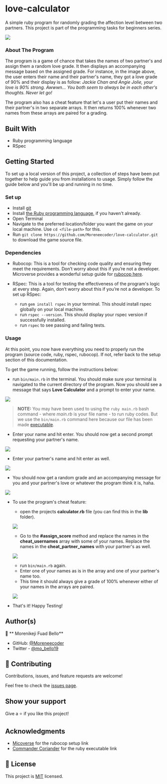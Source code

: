 # love-calculator
A simple ruby program for randomly grading the affection level between two partners. This project is part of the programming tasks for beginners series.

![](https://user-images.githubusercontent.com/38987207/110028621-c19c9280-7d33-11eb-8c86-39a5f5a615d8.png)

### About The Program
The program is a game of chance that takes the names of two partner's and assign them a random love grade. It then displays an accompanying message based on the assigned grade. For instance, in the image above, the user enters their name and their partner's name, they got a love grade of 90% and their display is as follow: *Jackie Chan and Angie Jolie, your love is 90% strong.
Awwwn... You both seem to always be in each other's thoughts. Never let go!*

The program also has a cheat feature that let's a user put their names and their partner's in two separate arrays. It then returns 100% whenever two names from these arrays are paired for a grading.

## Built With

- Ruby programming language
- RSpec

## Getting Started

To set up a local version of this project, a collection of steps have been put together to help guide you from installations to usage. Simply follow the guide below and you'll be up and running in no time.

### Set up

- Install [git](https://git-scm.com/downloads)
- Install [the Ruby programming language](https://ruby-doc.org/downloads/), if you haven't already.
- Open Terminal
- Navigate to the preferred location/folder you want the game on your local machine. Use `cd <file-path>` for this.
- Run `git clone https://github.com/Moreneecoder/love-calculator.git` to download the game source file.

### Dependencies

- Rubocop: This is a tool for checking code quality and ensuring they meet the requirements. Don’t worry about this if you’re not a developer. Microverse provides a wonderful setup guide for [rubocop here](https://github.com/microverseinc/linters-config/tree/master/ruby).

- RSpec: This is a tool for testing the effectiveness of the program's logic at every step. Again, don’t worry about this if you’re not a developer. To set up RSpec:
  - run `gem install rspec` in your terminal. This should install rspec globally on your local machine.
  - run `rspec --version`. This should display your rspec version if successfully installed.
  - run `rspec` to see passing and failing tests.

### Usage

At this point, you now have everything you need to properly run the program (source code, ruby, rspec, rubocop). If not, refer back to the setup section of this documentation.

To get the game running, follow the instructions below:

- run `bin/main.rb` in the terminal. You should make sure your terminal is navigated to the current directory of the program. Now you should see a message that says **Love Calculator** and a prompt to enter your name.

![](https://user-images.githubusercontent.com/38987207/110050693-be65ce80-7d54-11eb-88df-d36fe6880ac6.png)

  > **NOTE:** You may have been used to using the `ruby main.rb` bash command - where *main.rb* is your file name - to run ruby codes. But we use the `bin/main.rb` command here because our file has been made [executable](https://commandercoriander.net/blog/2013/02/16/making-a-ruby-script-executable/).
 
- Enter your name and hit enter. You should now get a second prompt requesting your partner's name.

![](https://user-images.githubusercontent.com/38987207/110053021-d9d2d880-7d58-11eb-9f85-ae9ccf56cda8.png)

-  Enter your partner's name and hit enter as well.

![](https://user-images.githubusercontent.com/38987207/110052568-118d5080-7d58-11eb-96c0-0371a4201cf3.png)

- You should now get a random grade and an accompanying message for you and your partner's love or whatever the program think it is, haha.

![](https://user-images.githubusercontent.com/38987207/110053179-2e765380-7d59-11eb-8131-49f190510186.png)

- To use the program's cheat feature:
  - open the projects **calculator.rb** file (you can find this in the **lib** folder).
  
  ![](https://user-images.githubusercontent.com/38987207/110053636-15ba6d80-7d5a-11eb-972f-6454b5072304.png)
  
  - Go to the **#assign_score** method and replace the names in the **cheat_usernames** array with some of your names. Replace the names in the **cheat_partner_names** with your partner's as well.
  
  ![](https://user-images.githubusercontent.com/38987207/110054058-b6a92880-7d5a-11eb-979c-496a2b134dbc.png)
  
  - run `bin/main.rb` again.
  - Enter one of your names as is in the array and one of your partner's name too.
  - This time it should always give a grade of 100% whenever either of your names in the arrays are paired.
  
  ![](https://user-images.githubusercontent.com/38987207/110054267-19022900-7d5b-11eb-8ad4-2c3e7df68f68.png)
  
 - That's it! Happy Testing!

## Author(s)

👤 ** Morenikeji Fuad Bello**

- GitHub: [@Moreneecoder](https://github.com/Moreneecoder)
- Twitter - [@mo_bello19](https://twitter.com/mo_bello19)

## 🤝 Contributing

Contributions, issues, and feature requests are welcome!

Feel free to check the [issues page](https://github.com/Moreneecoder/love-calculator/issues).

## Show your support

Give a ⭐️ if you like this project!

## Acknowledgments

- [Micoverse](https://microverse.org) for the rubocop setup link
- [Commander Coriander](https://commandercoriander.net/) for the ruby executable link

## 📝 License

This project is [MIT](https://opensource.org/licenses/MIT) licensed.
